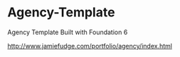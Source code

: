 # Agency-Template
Agency Template Built with Foundation 6

http://www.jamiefudge.com/portfolio/agency/index.html
